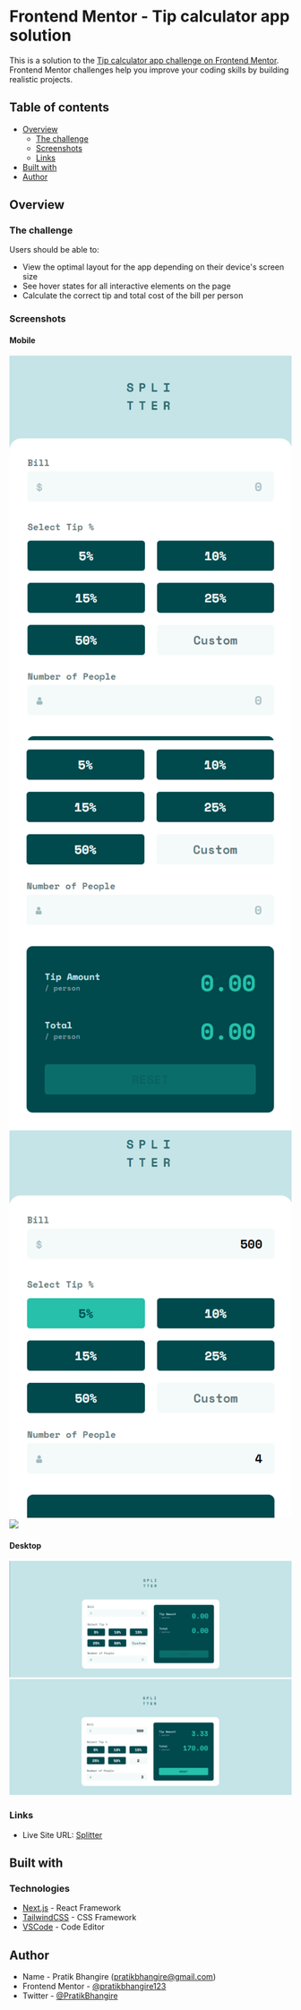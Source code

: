 # Frontend Mentor - Tip calculator app solution

This is a solution to the [Tip calculator app challenge on Frontend Mentor](https://www.frontendmentor.io/challenges/tip-calculator-app-ugJNGbJUX). Frontend Mentor challenges help you improve your coding skills by building realistic projects.

## Table of contents

- [Overview](#overview)
  - [The challenge](#the-challenge)
  - [Screenshots](#screenshots)
  - [Links](#links)
- [Built with](#built-with)
- [Author](#author)

## Overview

### The challenge

Users should be able to:

- View the optimal layout for the app depending on their device's screen size
- See hover states for all interactive elements on the page
- Calculate the correct tip and total cost of the bill per person

### Screenshots

#### Mobile

![](./public/SM_1.png)
![](./public/SM_2.png)
![](./public/SM_3.png)
![](./publiic/SM_4.png)

#### Desktop

![](./public/SD_1.png)
![](./public/SD_2.png)

### Links

- Live Site URL: [Splitter](https://splitter-eight.vercel.app/)

## Built with

### Technologies

- [Next.js](https://nextjs.org/) - React Framework
- [TailwindCSS](https://tailwindcss.com/) - CSS Framework
- [VSCode](https://code.visualstudio.com/) - Code Editor

## Author

- Name - Pratik Bhangire (pratikbhangire@gmail.com)
- Frontend Mentor - [@pratikbhangire123](https://www.frontendmentor.io/profile/pratikbhangire123)
- Twitter - [@PratikBhangire](https://www.twitter.com/PratikBhangire)
